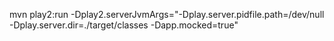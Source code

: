 
mvn play2:run -Dplay2.serverJvmArgs="-Dplay.server.pidfile.path=/dev/null -Dplay.server.dir=./target/classes -Dapp.mocked=true"